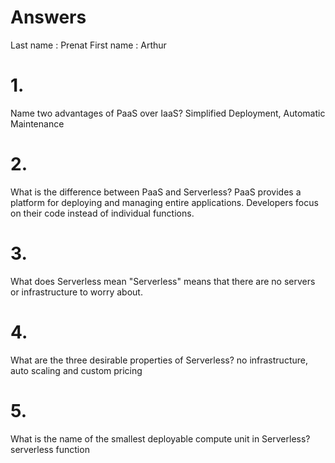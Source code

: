 # Answers
Last name : Prenat
First name : Arthur

# 1.
Name two advantages of PaaS over IaaS?
Simplified Deployment, Automatic Maintenance

# 2.
What is the difference between PaaS and Serverless?
PaaS provides a platform for deploying and managing entire applications. Developers focus on their code instead of individual functions.

# 3.
What does Serverless mean
"Serverless" means that there are no servers or infrastructure to worry about.

# 4.
What are the three desirable properties of Serverless?
no infrastructure, auto scaling and custom pricing

# 5.
What is the name of the smallest deployable compute unit in Serverless?
serverless function